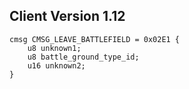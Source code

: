 ## Client Version 1.12

```rust,ignore
cmsg CMSG_LEAVE_BATTLEFIELD = 0x02E1 {
    u8 unknown1;    
    u8 battle_ground_type_id;    
    u16 unknown2;    
}

```
